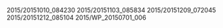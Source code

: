 2015/20151010_084230
2015/20151103_085834
2015/20151209_072045
2015/20151212_085104
2015/WP_20150701_006